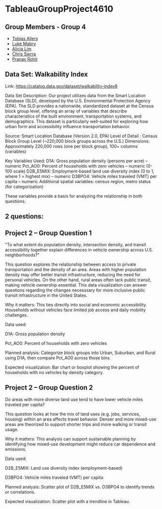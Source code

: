 # TableauGroupProject4610

## Group Members - Group 4
- [Tobias Allers]()
- [Luke Mabry](https://github.com/Luke111033/TableauGroupProject4610/blob/main/README.md)
- [Alicia Lim](https://github.com/alicianlim/Project-2-4610)
- [Chris Sierra](https://github.com/Chrissi3rraa/4610-Project-2)
- [Pranav Rohit]()

## Data Set: Walkability Index
Link: https://catalog.data.gov/dataset/walkability-index8

Data Set Description: 
Our project utilizes data from the Smart Location Database (SLD), developed by the U.S. Environmental Protection Agency (EPA). The SLD provides a nationwide, standardized dataset at the Census block group level, offering an array of variables that describe characteristics of the built environment, transportation systems, and demographics. This dataset is particularly well-suited for exploring how urban form and accessibility influence transportation behavior.

Source: Smart Location Database (Version 2.0, EPA)
Level of Detail : Census Block Group Level (~220,000 block groups across the U.S.)
Dimensions: Approximately 220,000 rows (one per block group), 100+ columns (variables)

Key Variables Used:
D1A: Gross population density (persons per acre) – numeric
Pct_AO0: Percent of households with zero vehicles – numeric (0-100 scale)
D2B_E5MIX: Employment-based land use diversity index (0 to 1, where 1 = highest mix) – numeric
D3BPO4: Vehicle miles traveled (VMT) per capita – numeric
Additional spatial variables: census region, metro status (for categorization)

These variables provide a basis for analyzing the relationship in both questions.


## 2 questions:
## Project 2 – Group Question 1
"To what extent do population density, intersection density, and transit accessibility together explain differences in vehicle ownership across U.S. neighborhoods?"

This question explores the relationship between access to private transportation and the density of an area. Areas with higher population density may offer better transit infrastructure, reducing the need for personal vehicles. On the other hand, rural areas often lack public transit, making vehicle ownership essential. This data visualization can answer questions regarding the changes necesssary for more inclusive public transit infrastructure in the United States. 

Why it matters: This ties directly into social and economic accessibility. Households without vehicles face limited job access and daily mobility challenges.

Data used:

D1A: Gross population density

Pct_AO0: Percent of households with zero vehicles

Planned analysis: Categorize block groups into Urban, Suburban, and Rural using D1A, then compare Pct_AO0 across those bins.

Expected visualization: Bar chart or boxplot showing the percent of households with no vehicles by density category.

## Project 2 – Group Question 2
Do areas with more diverse land use tend to have lower vehicle miles traveled per capita?

This question looks at how the mix of land uses (e.g. jobs, services, housing) within an area affects travel behavior. Denser and more mixed-use areas are theorized to support shorter trips and more walking or transit usage.

Why it matters: This analysis can support sustainable planning by identifying how mixed-use development might reduce car dependence and emissions.

Data used:

D2B_E5MIX: Land use diversity index (employment-based)

D3BPO4: Vehicle miles traveled (VMT) per capita

Planned analysis: Scatter plot of D2B_E5MIX vs. D3BPO4 to identify trends or correlations.

Expected visualization: Scatter plot with a trendline in Tableau.



